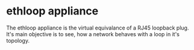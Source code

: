 # ethloop appliance

The ethloop appliance is the virtual equivalance of a RJ45 loopback plug.
It's main objective is to see, how a network behaves with a loop in it's
topology.
